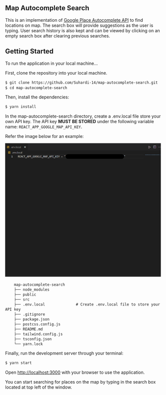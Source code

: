 ## Map Autocomplete Search

This is an implementation of [Google Place Autocomplete API](https://developers.google.com/maps/documentation/javascript/examples/placesautocomplete) to find locations on map. The search box will provide suggestions as the user is typing. User search history is also kept and can be viewed by clicking on an empty search box after clearing previous searches.

## Getting Started

To run the application in your local machine...

First, clone the repository into your local machine.

```bash
$ git clone https://github.com/Suhardi-14/map-autocomplete-search.git
$ cd map-autocomplete-search
```

Then, install the dependencies:

```bash
$ yarn install
```

In the map-autocomplete-search directory, create a .env.local file store your own API key. The API key **MUST BE STORED** under the following variable name: `REACT_APP_GOOGLE_MAP_API_KEY`.

Refer the image below for an example:

![sample_env_local](/sample_env_local.png)

```
    map-autocomplete-search
    ├── node_modules
    ├── public
    ├── src
    ├── .env.local              # Create .env.local file to store your API key
    ├── .gitignore
    ├── package.json
    ├── postcss.config.js
    ├── README.md
    ├── tailwind.config.js
    ├── tsconfig.json
    └── yarn.lock
```

Finally, run the development server through your terminal:

```bash
$ yarn start
```

Open [http://localhost:3000](http://localhost:3000) with your browser to use the application.

You can start searching for places on the map by typing in the search box located at top left of the window.
